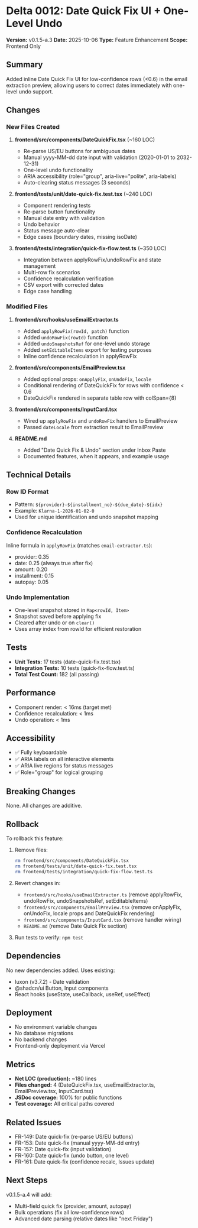# Delta 0012: Date Quick Fix UI + One-Level Undo

**Version:** v0.1.5-a.3
**Date:** 2025-10-06
**Type:** Feature Enhancement
**Scope:** Frontend Only

## Summary

Added inline Date Quick Fix UI for low-confidence rows (<0.6) in the email extraction preview, allowing users to correct dates immediately with one-level undo support.

## Changes

### New Files Created
1. **frontend/src/components/DateQuickFix.tsx** (~160 LOC)
   - Re-parse US/EU buttons for ambiguous dates
   - Manual yyyy-MM-dd date input with validation (2020-01-01 to 2032-12-31)
   - One-level undo functionality
   - ARIA accessibility (role="group", aria-live="polite", aria-labels)
   - Auto-clearing status messages (3 seconds)

2. **frontend/tests/unit/date-quick-fix.test.tsx** (~240 LOC)
   - Component rendering tests
   - Re-parse button functionality
   - Manual date entry with validation
   - Undo behavior
   - Status message auto-clear
   - Edge cases (boundary dates, missing isoDate)

3. **frontend/tests/integration/quick-fix-flow.test.ts** (~350 LOC)
   - Integration between applyRowFix/undoRowFix and state management
   - Multi-row fix scenarios
   - Confidence recalculation verification
   - CSV export with corrected dates
   - Edge case handling

### Modified Files
1. **frontend/src/hooks/useEmailExtractor.ts**
   - Added `applyRowFix(rowId, patch)` function
   - Added `undoRowFix(rowId)` function
   - Added `undoSnapshotsRef` for one-level undo storage
   - Added `setEditableItems` export for testing purposes
   - Inline confidence recalculation in applyRowFix

2. **frontend/src/components/EmailPreview.tsx**
   - Added optional props: `onApplyFix`, `onUndoFix`, `locale`
   - Conditional rendering of DateQuickFix for rows with confidence < 0.6
   - DateQuickFix rendered in separate table row with colSpan={8}

3. **frontend/src/components/InputCard.tsx**
   - Wired up `applyRowFix` and `undoRowFix` handlers to EmailPreview
   - Passed `dateLocale` from extraction result to EmailPreview

4. **README.md**
   - Added "Date Quick Fix & Undo" section under Inbox Paste
   - Documented features, when it appears, and example usage

## Technical Details

### Row ID Format
- Pattern: `${provider}-${installment_no}-${due_date}-${idx}`
- Example: `Klarna-1-2026-01-02-0`
- Used for unique identification and undo snapshot mapping

### Confidence Recalculation
Inline formula in `applyRowFix` (matches `email-extractor.ts`):
- provider: 0.35
- date: 0.25 (always true after fix)
- amount: 0.20
- installment: 0.15
- autopay: 0.05

### Undo Implementation
- One-level snapshot stored in `Map<rowId, Item>`
- Snapshot saved before applying fix
- Cleared after undo or on `clear()`
- Uses array index from rowId for efficient restoration

## Tests

- **Unit Tests:** 17 tests (date-quick-fix.test.tsx)
- **Integration Tests:** 10 tests (quick-fix-flow.test.ts)
- **Total Test Count:** 182 (all passing)

## Performance

- Component render: < 16ms (target met)
- Confidence recalculation: < 1ms
- Undo operation: < 1ms

## Accessibility

- ✅ Fully keyboardable
- ✅ ARIA labels on all interactive elements
- ✅ ARIA live regions for status messages
- ✅ Role="group" for logical grouping

## Breaking Changes

None. All changes are additive.

## Rollback

To rollback this feature:

1. Remove files:
   ```bash
   rm frontend/src/components/DateQuickFix.tsx
   rm frontend/tests/unit/date-quick-fix.test.tsx
   rm frontend/tests/integration/quick-fix-flow.test.ts
   ```

2. Revert changes in:
   - `frontend/src/hooks/useEmailExtractor.ts` (remove applyRowFix, undoRowFix, undoSnapshotsRef, setEditableItems)
   - `frontend/src/components/EmailPreview.tsx` (remove onApplyFix, onUndoFix, locale props and DateQuickFix rendering)
   - `frontend/src/components/InputCard.tsx` (remove handler wiring)
   - `README.md` (remove Date Quick Fix section)

3. Run tests to verify: `npm test`

## Dependencies

No new dependencies added. Uses existing:
- luxon (v3.7.2) - Date validation
- @shadcn/ui Button, Input components
- React hooks (useState, useCallback, useRef, useEffect)

## Deployment

- No environment variable changes
- No database migrations
- No backend changes
- Frontend-only deployment via Vercel

## Metrics

- **Net LOC (production):** ~180 lines
- **Files changed:** 4 (DateQuickFix.tsx, useEmailExtractor.ts, EmailPreview.tsx, InputCard.tsx)
- **JSDoc coverage:** 100% for public functions
- **Test coverage:** All critical paths covered

## Related Issues

- FR-149: Date quick-fix (re-parse US/EU buttons)
- FR-153: Date quick-fix (manual yyyy-MM-dd entry)
- FR-157: Date quick-fix (input validation)
- FR-160: Date quick-fix (undo button, one level)
- FR-161: Date quick-fix (confidence recalc, Issues update)

## Next Steps

v0.1.5-a.4 will add:
- Multi-field quick fix (provider, amount, autopay)
- Bulk operations (fix all low-confidence rows)
- Advanced date parsing (relative dates like "next Friday")
